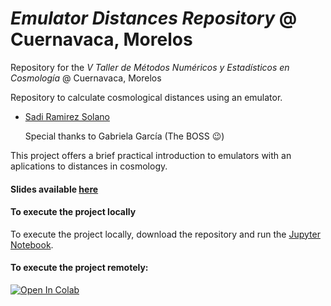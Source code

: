 # *Emulator Distances Repository* @ Cuernavaca, Morelos

Repository for the *V Taller de Métodos Numéricos y Estadísticos en Cosmología* @ Cuernavaca, Morelos

Repository to calculate cosmological distances using an emulator.

- [Sadi Ramirez Solano](mailto:sadiramirez@estudiantes.fisica.unam.mx)

  Special thanks to Gabriela García (The BOSS 😉)

This project offers a brief practical introduction to emulators with an aplications to distances in cosmology.


#### Slides available [here](https://docs.google.com/presentation/d/1vMtK3w2-D70mmPOoZlxGwqUDXkk9Y9wr2ABlMsBWD-U/edit?usp=sharing)

#### To execute the project locally

To execute the project locally, download the repository and run the [Jupyter Notebook](https://github.com/henoriega/Methods_2024_ICF/blob/main/Tutorial.ipynb).

#### To execute the project remotely:

[![Open In Colab](https://colab.research.google.com/assets/colab-badge.svg)](https://drive.google.com/file/d/1fy4YLNOoITZvrvfIvaBfCPhI-ZTDdgUU/view?usp=sharing)
